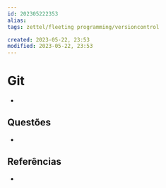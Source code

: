 ```yaml
---
id: 202305222353
alias: 
tags: zettel/fleeting programming/versioncontrol

created: 2023-05-22, 23:53
modified: 2023-05-22, 23:53
---
```

# Git
<!-- Main content of my thoughts really -->

- 

## Questões
<!-- What remains for you to consider? --> 

- 

## Referências
<!-- Links to pages not referenced in the content -->

- 
